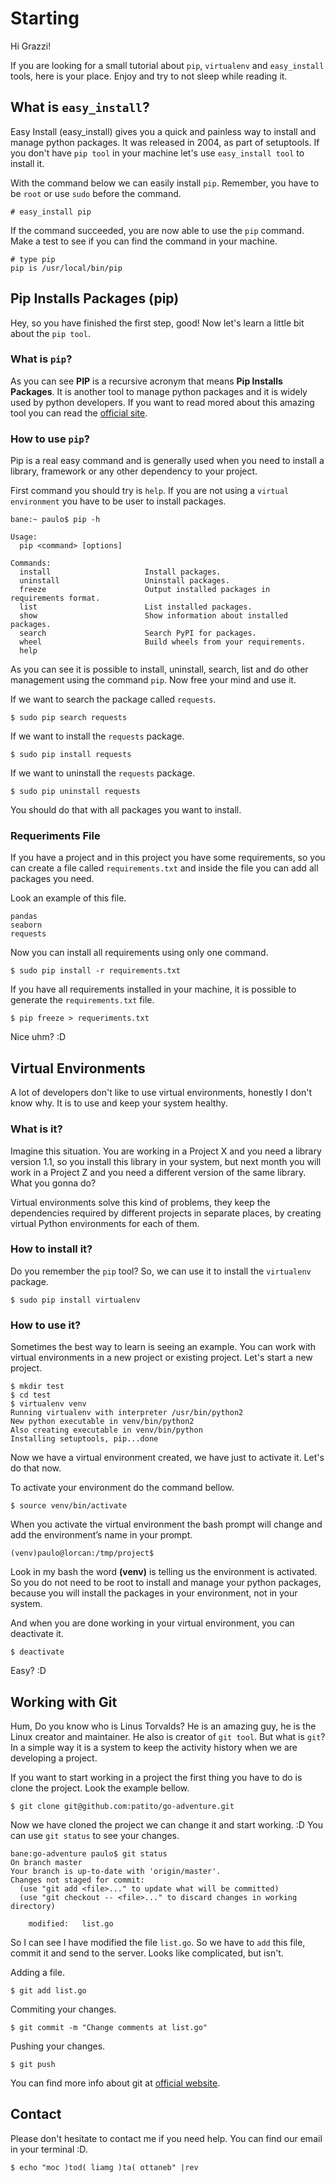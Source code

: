 # Starting

Hi Grazzi!

If you are looking for a small tutorial about `pip`, `virtualenv` and `easy_install` tools, here is your place. Enjoy and try to not sleep while reading it. 

## What is `easy_install`?

Easy Install (easy_install) gives you a quick and painless way to install and manage python packages. It was released in 2004, as part of setuptools. If you don't have `pip tool` in your machine let's use `easy_install tool` to install it.

With the command below we can easily install `pip`. Remember, you have to be `root` or use `sudo` before the command.

```shell
# easy_install pip
```

If the command succeeded, you are now able to use the `pip` command. Make a test to see if you can find the command in your machine.

```shell
# type pip
pip is /usr/local/bin/pip
```

## Pip Installs Packages (pip)

Hey, so you have finished the first step, good! Now let's learn a little bit about the `pip tool`. 

### What is `pip`?

As you can see **PIP** is a recursive acronym that means **Pip Installs Packages**. It is another tool to manage python packages and it is widely used by python developers. If you want to read mored about this amazing tool you can read the [official site](https://pip.pypa.io/en/stable/).

### How to use `pip`?

Pip is a real easy command and is generally used when you need to install a library, framework or any other dependency to your project.

First command you should try is `help`. If you are not using a `virtual environment` you have to be user to install packages.

```shell
bane:~ paulo$ pip -h

Usage:   
  pip <command> [options]

Commands:
  install                     Install packages.
  uninstall                   Uninstall packages.
  freeze                      Output installed packages in requirements format.
  list                        List installed packages.
  show                        Show information about installed packages.
  search                      Search PyPI for packages.
  wheel                       Build wheels from your requirements.
  help   
```

As you can see it is possible to install, uninstall, search, list and do  other management using the command `pip`. Now free your mind and use it.

If we want to search the package called `requests`.

```shell
$ sudo pip search requests
```

If we want to install the `requests` package.
```shell
$ sudo pip install requests
```

If we want to uninstall the `requests` package.
```shell
$ sudo pip uninstall requests
```

You should do that with all packages you want to install.

### Requeriments File

If you have a project and in this project you have some requirements, so you can create a file called `requirements.txt` and inside the file you can add all packages you need.

Look an example of this file.

```shell
pandas
seaborn
requests
```

Now you can install all requirements using only one command.

```shell
$ sudo pip install -r requirements.txt
```

If you have all requirements installed in your machine, it is possible to generate the `requirements.txt` file.

```shell
$ pip freeze > requeriments.txt
```

Nice uhm? :D

## Virtual Environments

A lot of developers don't like to use virtual environments, honestly I don't know why. It is to use and keep your system healthy.

### What is it?

Imagine this situation. You are working in a Project X and you need a library version 1.1, so you install this library in your system, but next month you will work in a Project Z and you need a different version of the same library. What you gonna do?

Virtual environments solve this kind of problems, they keep the dependencies required by different projects in separate places, by creating virtual Python environments for each of them.

### How to install it?

Do you remember the `pip` tool? So, we can use it to install the `virtualenv` package.

```shell
$ sudo pip install virtualenv
```

### How to use it?

Sometimes the best way to learn is seeing an example. You can work with virtual environments in a new project or existing project. Let's start a new project.

```shell
$ mkdir test
$ cd test
$ virtualenv venv
Running virtualenv with interpreter /usr/bin/python2
New python executable in venv/bin/python2
Also creating executable in venv/bin/python
Installing setuptools, pip...done
```

Now we have a virtual environment created, we have just to activate it. Let's do that now.

To activate your environment do the command bellow.

```shell
$ source venv/bin/activate
```

When you activate the virtual environment the bash prompt will change and add the environment’s name in your prompt.

```shell
(venv)paulo@lorcan:/tmp/project$
```

Look in my bash the word **(venv)** is telling us the environment is activated. So you do not need to be root to install and manage your python packages, because you will install the packages in your environment, not in your system.

And when you are done working in your virtual environment, you can deactivate it.

```shell
$ deactivate
```

Easy? :D


## Working with Git

Hum, Do you know who is Linus Torvalds? He is an amazing guy, he is the Linux creator and maintainer. He also is creator of `git tool`. But what is `git`?  In a simple way it is a system to keep the activity history when we are developing a project.

If you want to start working in a project the first thing you have to do is clone the project. Look the example bellow.

```shell
$ git clone git@github.com:patito/go-adventure.git
```

Now we have cloned the project we can change it and start working. :D You can use `git status` to see your changes.

```shell
bane:go-adventure paulo$ git status
On branch master
Your branch is up-to-date with 'origin/master'.
Changes not staged for commit:
  (use "git add <file>..." to update what will be committed)
  (use "git checkout -- <file>..." to discard changes in working directory)

	modified:   list.go
```

So I can see I have modified the file `list.go`. So we have to `add` this file, commit it and send to the server. Looks like complicated, but isn't.

Adding a file.
```shell
$ git add list.go
```

Commiting your changes.
```shell
$ git commit -m "Change comments at list.go"
```

Pushing your changes.
```shell
$ git push
```

You can find more info about git at [official website](https://git-scm.com/book/en/v2/Getting-Started-About-Version-Control).

## Contact

Please don't hesitate to contact me if you need help. You can find our email in your terminal :D.

```shell
$ echo "moc )tod( liamg )ta( ottaneb" |rev
```
